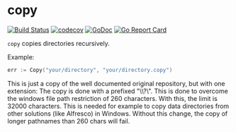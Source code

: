 # copy

[![Build Status](https://travis-ci.org/otiai10/copy.svg?branch=master)](https://travis-ci.org/otiai10/copy)
[![codecov](https://codecov.io/gh/otiai10/copy/branch/master/graph/badge.svg)](https://codecov.io/gh/otiai10/copy)
[![GoDoc](https://godoc.org/github.com/otiai10/copy?status.svg)](https://godoc.org/github.com/otiai10/copy)
[![Go Report Card](https://goreportcard.com/badge/github.com/otiai10/copy)](https://goreportcard.com/report/github.com/otiai10/copy)

`copy` copies directories recursively.

Example:

```go
err := Copy("your/directory", "your/directory.copy")
```

This is just a copy of the well documented original repository, but with one extension:
The copy is done with a prefixed "\\\\?\\". This is done to overcome the windows file path restriction of 260 characters. With this, the limit is 32000 characters.
This is needed for example to copy data directories from other solutions (like Alfresco) in Windows. Without this change, the copy of longer pathnames than 260 chars will fail. 
